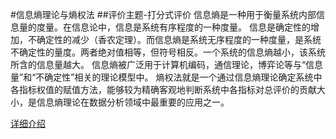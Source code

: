 #信息熵理论与熵权法
##评价主题-打分式评价
信息熵是一种用于衡量系统内部信息量的度量。在信息论中，信息是系统有序程度的一种度量。
信息是确定性的增加，不确定性的减少（香农定理）。而信息熵是系统无序程度的一种度量，是系统不确定性的量度。两者绝对值相等，但符号相反。一个系统的信息熵越小，该系统所含的信息量越大。
信息熵被广泛用于计算机编码，通信理论，博弈论等与“信息量”和“不确定性”相关的理论模型中。
熵权法就是一个通过信息熵理论确定系统中各指标权值的赋值方法，能够较为精确客观地判断系统中各指标对总评价的贡献大小，是信息熵理论在数据分析领域中最重要的应用之一。

[详细介绍](https://www.cnblogs.com/-oreo/p/10328465.html)
